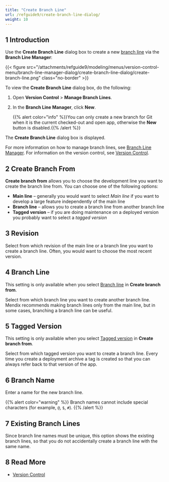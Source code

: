 ```yaml
---
title: "Create Branch Line"
url: /refguide9/create-branch-line-dialog/
weight: 10
---
```


## 1 Introduction

Use the **Create Branch Line** dialog box to create a new [branch line](/refguide9/version-control/#branches) via the **Branch Line Manager**:

{{< figure src="/attachments/refguide9/modeling/menus/version-control-menu/branch-line-manager-dialog/create-branch-line-dialog/create-branch-line.png" class="no-border" >}}

To view the **Create Branch Line** dialog box, do the following:

1. Open **Version Control** > **Manage Branch Lines**.

2. In the **Branch Line Manager**, click **New**. 

    {{% alert color="info" %}}You can only create a new branch for Git when it is the current checked-out and open app, otherwise the **New** button is disabled.{{% /alert %}}

The **Create Branch Line** dialog box is displayed.

For more information on how to manage branch lines, see [Branch Line Manager](/refguide9/branch-line-manager-dialog/). For information on the version control, see [Version Control](/refguide9/version-control/). 

## 2 Create Branch From

**Create branch from** allows you to choose the development line you want to create the branch line from. You can choose one of the following options:

* <a id="main-line"></a>**Main line** – generally you would want to select *Main line* if you want to develop a large feature independently of the main line
* <a id="branch-line"></a>**Branch line** – allows you to create a branch line from another branch line
* <a id="tagged-version"></a>**Tagged version** – if you are doing maintenance on a deployed version you probably want to select a *tagged version*

## 3 Revision

Select from which revision of the main line or a branch line you want to create a branch line. Often, you would want to choose the most recent version.

## 4 Branch Line 

This setting is only available when you select [Branch line](#branch-line) in **Create branch from**. 

Select from which branch line you want to create another branch line. Mendix recommends making branch lines only from the main line, but in some cases, branching a branch line can be useful.

## 5 Tagged Version

This setting is only available when you select [Tagged version](#tagged-version) in **Create branch from**.  

Select from which tagged version you want to create a branch line. Every time you create a deployment archive a tag is created so that you can always refer back to that version of the app.

## 6 Branch Name

Enter a name for the new branch line.

{{% alert color="warning" %}}
Branch names cannot include special characters (for example, `@`, `$`, `#`). 
{{% /alert %}}

## 7 Existing Branch Lines

Since branch line names must be unique, this option shows the existing branch lines, so that you do not accidentally create a branch line with the same name.

## 8 Read More

* [Version Control](/refguide9/version-control/)

